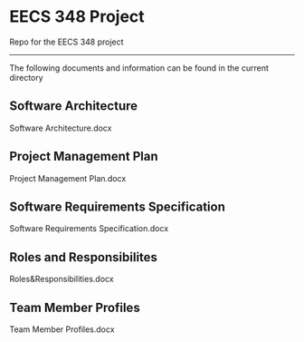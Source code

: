 # EECS 348 Project 
Repo for the EECS 348 project 

---

The following documents and information can be found in the current directory 
## Software Architecture 
Software Architecture.docx 

## Project Management Plan
Project Management Plan.docx

## Software Requirements Specification
Software Requirements Specification.docx

## Roles and Responsibilites 
Roles&Responsibilities.docx

## Team Member Profiles
Team Member Profiles.docx


